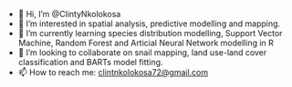 - 👋 Hi, I’m @ClintyNkolokosa
- 👀 I’m interested in spatial analysis, predictive modelling and mapping.
- 🌱 I’m currently learning species distribution modelling, Support Vector Machine, Random Forest and Articial Neural Network modelling in R
- 💞️ I’m looking to collaborate on snail mapping, land use-land cover classification and BARTs model fitting.
- 📫 How to reach me: clintnkolokosa72@gmail.com

<!---
ClintyNkolokosa/ClintyNkolokosa is a ✨ special ✨ repository because its `README.md` (this file) appears on your GitHub profile.
You can click the Preview link to take a look at your changes.
--->
